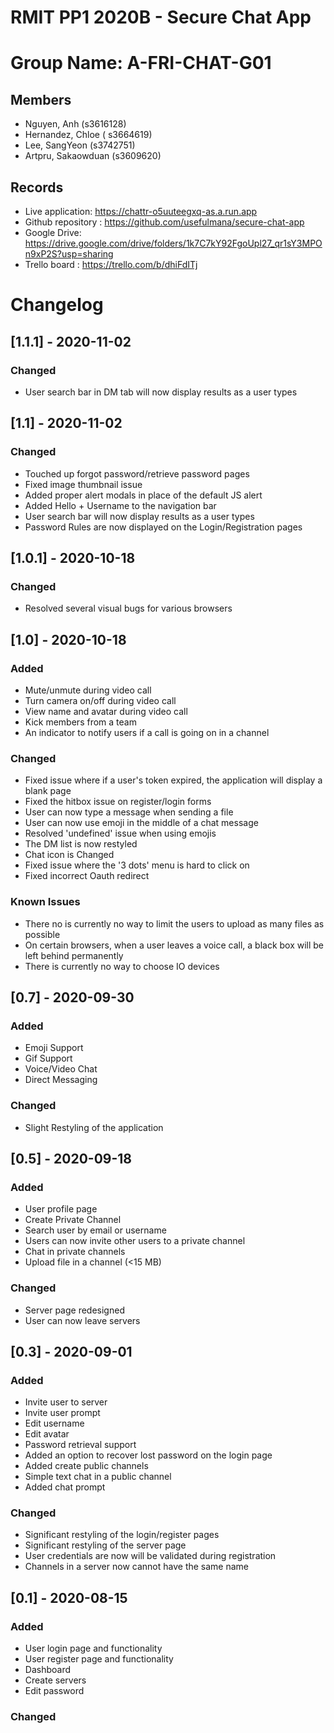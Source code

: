 # RMIT PP1 2020B - Secure Chat App

# Group Name: A-FRI-CHAT-G01

## Members

* Nguyen, Anh (s3616128)
* Hernandez, Chloe ( s3664619)
* Lee, SangYeon (s3742751)
* Artpru, Sakaowduan (s3609620)

## Records

* Live application: https://chattr-o5uuteegxq-as.a.run.app
* Github repository : https://github.com/usefulmana/secure-chat-app
* Google Drive: https://drive.google.com/drive/folders/1k7C7kY92FgoUpl27_qr1sY3MPOn9xP2S?usp=sharing
* Trello board : https://trello.com/b/dhiFdITj

# Changelog

## [1.1.1] - 2020-11-02

### Changed

* User search bar in DM tab will now display results as a user types

## [1.1] - 2020-11-02

### Changed

* Touched up forgot password/retrieve password pages
* Fixed image thumbnail issue
* Added proper alert modals in place of the default JS alert
* Added Hello + Username to the navigation bar
* User search bar will now display results as a user types
* Password Rules are now displayed on the Login/Registration pages

## [1.0.1] - 2020-10-18

### Changed

* Resolved several visual bugs for various browsers

## [1.0] - 2020-10-18

### Added

* Mute/unmute during video call
* Turn camera on/off during video call
* View name and avatar during video call
* Kick members from a team
* An indicator to notify users if a call is going on in a channel

### Changed

* Fixed issue where if a user's token expired, the application will display a blank page
* Fixed the hitbox issue on register/login forms
* User can now type a message when sending a file
* User can now use emoji in the middle of a chat message
* Resolved 'undefined' issue when using emojis
* The DM list is now restyled
* Chat icon is Changed
* Fixed issue where the '3 dots' menu is hard to click on
* Fixed incorrect Oauth redirect

### Known Issues

* There no is currently no way to limit the users to upload as many files as possible
* On certain browsers, when a user leaves a voice call, a black box will be left behind permanently
* There is currently no way to choose IO devices

## [0.7] - 2020-09-30

### Added

* Emoji Support
* Gif Support
* Voice/Video Chat
* Direct Messaging

### Changed

* Slight Restyling of the application

## [0.5] - 2020-09-18

### Added

* User profile page
* Create Private Channel
* Search user by email or username
* Users can now invite other users to a private channel
* Chat in private channels
* Upload file in a channel (<15 MB)

### Changed

* Server page redesigned
* User can now leave servers

## [0.3] - 2020-09-01

### Added

* Invite user to server
* Invite user prompt
* Edit username
* Edit avatar
* Password retrieval support
* Added an option to recover lost password on the login page
* Added create public channels
* Simple text chat in a public channel
* Added chat prompt

### Changed

* Significant restyling of the login/register pages
* Significant restyling of the server page
* User credentials are now will be validated during registration
* Channels in a server now cannot have the same name


## [0.1] - 2020-08-15

### Added

* User login page and functionality
* User register page and functionality
* Dashboard
* Create servers
* Edit password

### Changed